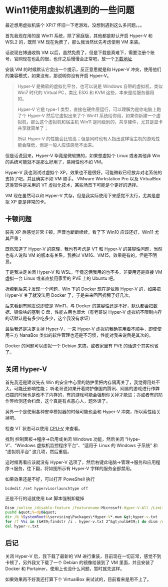 # Win11使用虚拟机遇到的一些问题


最近想用虚拟机装个 XP/7 怀旧一下老游戏，没想到遇到这么多问题。。。

首先我现在用的是 Win11 系统，除了家庭版，其他都是默认开启 Hyper-V 和 WSL2 的，既然 VM 现在免费了，那么我当然优先考虑使用 VM 来装。

话说现在博通收购 VM 以后，虽然免费了，但是下载是真难下，需要注册个账号，官网现在也乱的很，也许之后慢慢会正常吧，放一个[下载地址](https://support.broadcom.com/group/ecx/free-downloads)
<!--more-->

安装 VM 的时候默认它会出一个提示，反正意思就是和 Hyper-V 冲突，使用他们的兼容模式，如果没有，那说明你没有开启 Hyper-V。

> Hyper-V 是微软的虚拟化平台，也可以说是 Windows 自带的虚拟机，类似 Win7 时代的 Virtual PC，类比 ESXi 和 KVM 这些，本来是给服务器用的。
> 
> Hyper-V 它是 type-1 类型，直接在硬件层运行，可以理解为是你电脑上跑了个 Hyper-V 然后它虚拟出来了个 Win11 系统给你用，如果你新建一个虚拟机，那么这个虚拟机和宿主机 Win11 是同级别的，共享硬件，尤其是显卡共享就简单了；
> 
> 所以 Hyper-V 的性能会比较高；但是同时也有人指出这样宿主机的游戏性能会降低，但是一般人应该感觉不出来。

但是话说回来，Hyper-V 毕竟是微软搞的，如果想虚拟个 Linux 或者其他非 Win 的系统可能就不是那么好用了，易用性也不如 VM。

Hyper-V 我也测试过虚拟个 XP，效果也不是很好，可能微软已经放弃对老系统的支持了吧，并且确实不如 VM 顺手。
VMware Workstation Pro 以及 VirtualBox 这类软件是采用的 VT 虚拟化技术，某些场景下可能是个更好的选择。

VM 现在虽然可以和 Hyper-V 共存，但是我实际使用下来感觉不太行，尤其是虚拟 XP 更是非常的卡。

## 卡顿问题
装完 XP 后感觉非常卡顿，声音也断断续续，看了下 Win10 应该还好，Win11 尤其严重；

既然知道了 Hyper-V 的原理，我也有考虑是 VT 和 Hyper-V 的兼容性问题，当然也有人说和 VM 的版本有关系，我换过 VM16、VM15，效果是有的，但是不明显。

于是我决定关闭 Hyper-V 和 WSL，毕竟这俩我用的也不多，非要用还是直接 VM 虚拟一台 Linux 或者直接用家里的 PVE 上的 Ubuntu 吧。

折腾到后来才发现一个问题，Win 下的 Docker 现在是依赖 Hyper-V 的，如果把 Hyper-V 关了就没法用 Docker 了，于是来来回回折腾了好几次。

后来看到有网友说即使是 Win11，与 Docker 的兼容性还是不好，默认都会把数据、镜像啥的塞到 C 盘，性能占用也很大（有老哥说 Hyper-V 虚拟机不限制内存的话默认是有多少吃多少，这个我没有求证）

最后我还是决定关掉 Hyper-V，一来 Hyper-V 虚拟机我确实用着不顺手，即使使用三方 NanaBox 类似的软件管理也还是不习惯，性能对我来说倒是其次的。

Docker 的问题可以虚拟一个 Debian 来搞，或者家里有 PVE 的话这个其实也省了。

## 关闭 Hyper-V
首先我还是建议先去 Win 的安全中心里的防护里把内存隔离关了，我觉得用处不大，可能还影响性能；
听老哥说如果开着防护像国内腾讯、网易的游戏进行作弊扫描的时候也是改不了内存的，有的游戏可能会强制你关掉才能进；亦或者有的防作弊检测还会扫盘，这个真是有点恶心人，题外话了。

另外一个是使用各种安卓模拟器的时候可能也会和 Hyper-V 冲突，所以索性给关掉吧。

检查 VT 状态可以使用 [CPU-V](https://leomoon.com/downloads/desktop-apps/leomoon-cpu-v/) 来查看。

找到 控制面板→程序→启用或关闭 Windows 功能，然后关闭 “Hype-V”、“Windows 虚拟机监控程序平台”、“适用于 Linux 的 Windows 子系统” 和 “虚拟机平台” 这几项，然后重启。

这时候再看应该就没有 Hyper-V 选项了，然后右键此电脑→管理→服务和应用程序→服务，往下翻，将如图所示有 Hyper-V 字样的服务全部禁用。

如果效果还是不好，可以打开 PoweShell 执行
``` shell
bcdedit /set hypervisorlaunchtype off
```

还是不行的话就使用 bat 脚本强制卸载掉

``` bat
Dism /online /disable-feature /featurename:Microsoft-Hyper-V-All /LimitAccess /ALL
pushd &quot;%~dp0&quot;
dir /b %SystemRoot%\servicing\Packages\*Hyper-V*.mum &gt;hyper-v.txt
for /f %%i in (&#39;findstr /i . hyper-v.txt 2^&gt;nul&#39;) do dism /online /norestart /remove-package:&quot;%SystemRoot%\servicing\Packages\%%i&quot;
del hyper-v.txt
```

## 后记
关闭 Hyper-V 后，我下载了最新的 VM 进行重装，目前现在一切正常，感觉不到卡顿了，另外我又下载了一个 Debian 的镜像给装到了 VM 里面，并且安装了 Docker 和 Portainer，使用上也没什么问题，暂时就先这样。

如果效果再不好我还打算下个 VirtualBox 来试试的，目前看来是用不上了。
